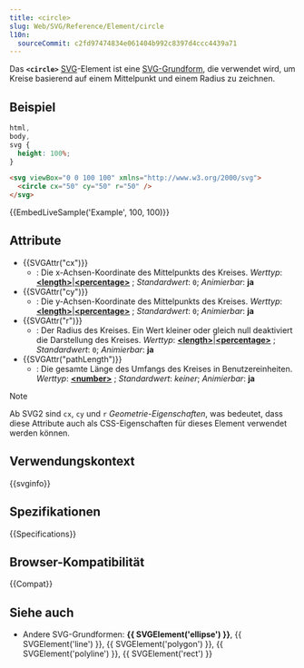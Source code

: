 ```yaml
---
title: <circle>
slug: Web/SVG/Reference/Element/circle
l10n:
  sourceCommit: c2fd97474834e061404b992c8397d4ccc4439a71
---
```


Das **`<circle>`** [SVG](/de/docs/Web/SVG)-Element ist eine [SVG-Grundform](/de/docs/Web/SVG/Tutorials/SVG_from_scratch/Basic_Shapes), die verwendet wird, um Kreise basierend auf einem Mittelpunkt und einem Radius zu zeichnen.

## Beispiel

```css hidden
html,
body,
svg {
  height: 100%;
}
```

```html
<svg viewBox="0 0 100 100" xmlns="http://www.w3.org/2000/svg">
  <circle cx="50" cy="50" r="50" />
</svg>
```

{{EmbedLiveSample('Example', 100, 100)}}

## Attribute

- {{SVGAttr("cx")}}
  - : Die x-Achsen-Koordinate des Mittelpunkts des Kreises.
    _Werttyp_: **[\<length>](/de/docs/Web/SVG/Guides/Content_type#length)**|**[\<percentage>](/de/docs/Web/SVG/Guides/Content_type#percentage)** ; _Standardwert_: `0`; _Animierbar_: **ja**
- {{SVGAttr("cy")}}
  - : Die y-Achsen-Koordinate des Mittelpunkts des Kreises.
    _Werttyp_: **[\<length>](/de/docs/Web/SVG/Guides/Content_type#length)**|**[\<percentage>](/de/docs/Web/SVG/Guides/Content_type#percentage)** ; _Standardwert_: `0`; _Animierbar_: **ja**
- {{SVGAttr("r")}}
  - : Der Radius des Kreises. Ein Wert kleiner oder gleich null deaktiviert die Darstellung des Kreises.
    _Werttyp_: **[\<length>](/de/docs/Web/SVG/Guides/Content_type#length)**|**[\<percentage>](/de/docs/Web/SVG/Guides/Content_type#percentage)** ; _Standardwert_: `0`; _Animierbar_: **ja**
- {{SVGAttr("pathLength")}}
  - : Die gesamte Länge des Umfangs des Kreises in Benutzereinheiten.
    _Werttyp_: [**\<number>**](/de/docs/Web/SVG/Guides/Content_type#number) ; _Standardwert_: _keiner_; _Animierbar_: **ja**

> [!NOTE]
> Ab SVG2 sind `cx`, `cy` und `r` _Geometrie-Eigenschaften_, was bedeutet, dass diese Attribute auch als CSS-Eigenschaften für dieses Element verwendet werden können.

## Verwendungskontext

{{svginfo}}

## Spezifikationen

{{Specifications}}

## Browser-Kompatibilität

{{Compat}}

## Siehe auch

- Andere SVG-Grundformen: **{{ SVGElement('ellipse') }}**, {{ SVGElement('line') }}, {{ SVGElement('polygon') }}, {{ SVGElement('polyline') }}, {{ SVGElement('rect') }}
